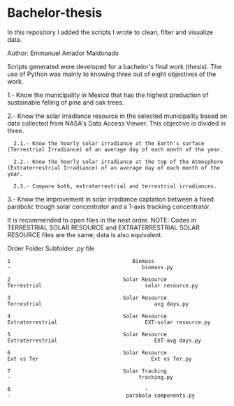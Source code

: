 # Bachelor-thesis
In this repository I added the scripts I wrote to clean, filter and visualize data.

Author: Emmanuel Amador Maldonado

Scripts generated were developed for a bachelor's final work (thesis).
The use of Python was mainly to knowing three out of eight objectives of the work.

1.- Know the municipality in Mexico that has the highest production of sustainable felling of pine and oak trees.

2.- Know the solar irradiance resource in the selected municipality based on data collected from NASA's Data Access Viewer. This objective is divided in three. 

      2.1.- Know the hourly solar irradiance at the Earth's surface (Terrestrial Irradiance) of an average day of each month of the year.
      
      2.2.- Know the hourly solar irradiance at the top of the Atmosphere (Extraterrestrial Irradiance) of an average day of each month of the year.
      
      2.3.- Compare both, extraterrestrial and terrestrial irradiances.
      
3.- Know the improvement in solar irradiance captation between a fixed parabolic  trough solar concentrator and a 1-axis tracking concentrator.


It is recommended to open files in the next order.
NOTE: Codes in TERRESTRIAL SOLAR RESOURCE and EXTRATERRESTRIAL SOLAR RESOURCE files are the same; data is also equivalent.


  Order                                      Folder                                       Subfolder                                      .py file        
    
    1                                       Biomass                                           -                                          biomass.py
   
    2                                    Solar Resource                                  Terrestrial                                 solar resource.py
    
    3                                    Solar Resource                                  Terrestrial                                    avg days.py
     
    4                                    Solar Resource                                Extraterrestrial                            EXT-solar resource.py
    
    5                                    Solar Resource                                Extraterrestrial                               EXT-avg days.py
    
    6                                    Solar Resource                                  Ext vs Ter                                    Ext vs Ter.py
    
    7                                    Solar Tracking                                       -                                         tracking.py
    
    8                                           -                                             -                                     parabola components.py

